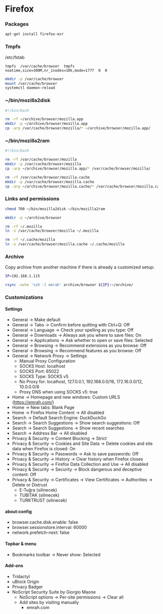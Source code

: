# Firefox

### Packages

```bash
apt-get install firefox-esr
```

### Tmpfs

/etc/fstab

```
tmpfs  /var/cache/browser  tmpfs  noatime,size=300M,nr_inodes=10k,mode=1777  0  0
```

```bash
mkdir -p /var/cache/browser
mount /var/cache/browser
systemctl daemon-reload
```

### ~/bin/mozilla2disk

```bash
#!/bin/bash

rm -rf ~/archive/browser/mozilla.app
mkdir -p ~/archive/browser/mozilla.app
cp -arp /var/cache/browser/mozilla/* ~/archive/browser/mozilla.app/
```

### ~/bin/mozilla2ram

```bash
#!/bin/bash

rm -rf /var/cache/browser/mozilla
mkdir -p /var/cache/browser/mozilla
cp -arp ~/archive/browser/mozilla.app/* /var/cache/browser/mozilla/

rm -rf /var/cache/browser/mozilla.cache
mkdir -p /var/cache/browser/mozilla.cache
cp -arp ~/archive/browser/mozilla.cache/* /var/cache/browser/mozilla.cache/
```

### Links and permissions

```bash
chmod 700 ~/bin/mozilla2disk ~/bin/mozilla2ram

mkdir -p ~/archive/browser

rm -rf ~/.mozilla
ln -s /var/cache/browser/mozilla ~/.mozilla

rm -rf ~/.cache/mozilla
ln -s /var/cache/browser/mozilla.cache ~/.cache/mozilla
```

### Archive

Copy archive from another machine if there is already a customized setup:

```bash
IP=192.168.1.115

rsync -avhe 'ssh -l emrah' archive/browser ${IP}:~/archive/
```

### Customizations

#### Settings

- General -> Make default
- General -> Tabs -> Confirm before quitting with Ctrl+Q: Off
- General -> Language -> Check your spelling as you type: Off
- General -> Downloads -> Always ask you where to save files: On
- General -> Applications -> Ask whether to open or save files: Selected
- General -> Browsing -> Recommend extensions as you browse: Off
- General -> Browsing -> Recommend features as you browse: Off
- General -> Network Proxy -> Settings
  - Manual Proxy Configuration
  - SOCKS Host: localhost
  - SOCKS Port: 65022
  - SOCKS Type: SOCKS v5
  - No Proxy for: localhost, 127.0.0.1, 192.168.0.0/16, 172.16.0.0/12,
    10.0.0.0/8
  - Proxy DNS when using SOCKS v5: true
- Home -> Homepage and new windows: Custom URLS (https://emrah.com/)
- Home -> New tabs: Blank Page
- Home -> Firefox Home Content -> All disabled
- Search -> Default Search Engine: DuckDuckGo
- Search -> Search Suggestions -> Show search suggestions: Off
- Search -> Search Suggestions -> Show recent searches
- Search -> Address Bar -> All disabled
- Privacy & Security -> Content Blocking -> Strict
- Privacy & Security -> Cookies and Site Data -> Delete cookies and site data
  when Firefox is closed: On
- Privacy & Security -> Passwords -> Ask to save passwords: Off
- Privacy & Security -> History -> Clear history when Firefox closes
- Privacy & Security -> Firefox Data Collection and Use -> All disabled
- Privacy & Security -> Security -> Block dangerous and deceptive content: Off
- Privacy & Security -> Certificates -> View Certificates -> Authorities ->
  Delete or Distrust
  - E-Tuğra (silinecek)
  - TUBITAK (silinecek)
  - TURKTRUST (silinecek)

#### about:config

- browser.cache.disk.enable: false
- browser.sessionstore.interval: 60000
- network.prefetch-next: false

#### Topbar & menu

- Bookmarks toolbar -> Never show: Selected

#### Add-ons

- Tridactyl
- uBlock Origin
- Privacy Badger
- NoScript Security Suite by Giorgio Maone
  - NoScript options -> Per-site permissions -> Clear all
  - Add sites by visiting manually
    - emrah.com

